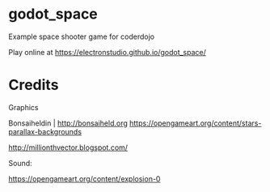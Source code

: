 # godot_space
Example space shooter game for coderdojo

Play online at https://electronstudio.github.io/godot_space/

# Credits

Graphics

Bonsaiheldin | http://bonsaiheld.org https://opengameart.org/content/stars-parallax-backgrounds

http://millionthvector.blogspot.com/

Sound:

https://opengameart.org/content/explosion-0

